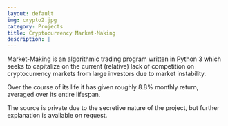 ```yaml
---
layout: default
img: crypto2.jpg
category: Projects
title: Cryptocurrency Market-Making
description: |
---
```

Market-Making is an algorithmic trading program written in Python 3 which seeks to capitalize on the current (relative) lack of competition on cryptocurrency markets from large investors due to market instability.

Over the course of its life it has given roughly 8.8% monthly return, averaged over its entire lifespan.

The source is private due to the secretive nature of the project, but further explanation is available on request.